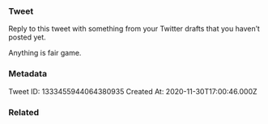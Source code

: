 ### Tweet
Reply to this tweet with something from your Twitter drafts that you haven’t posted yet. 

Anything is fair game.

### Metadata
Tweet ID: 1333455944064380935
Created At: 2020-11-30T17:00:46.000Z

### Related

